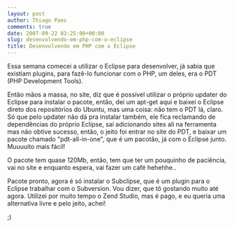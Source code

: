 ```yaml
---
layout: post
author: Thiago Paes
comments: true
date: 2007-09-22 03:25:00+00:00
slug: desenvolvendo-em-php-com-o-eclipse
title: Desenvolvendo em PHP com o Eclipse
---
```


Essa semana comecei a utilizar o Eclipse para desenvolver, já sabia que existiam plugins, para fazê-lo funcionar com o PHP, um deles, era o PDT (PHP Development Tools).

Então mãos a massa, no site, diz que é possível utilizar o próprio updater do Eclipse para instalar o pacote, então, dei um apt-get aqui e baixei o Eclipse direto dos repositórios do Ubuntu, mas uma coisa: não tem o PDT lá, claro. Só que pelo updater não dá pra instalar também, ele fica reclamando de dependências do próprio Eclipse, saí adicionando sites ali na ferramenta mas não obtive sucesso, então, o jeito foi entrar no site do PDT, e baixar um pacote chamado "pdt-all-in-one", que é um pacotão, já com o Eclipse junto. Muuuuito mais fácil!

O pacote tem quase 120Mb, então, tem que ter um pouquinho de paciência, vai no site e enquanto espera, vai fazer um café hehehhe..

Pacote pronto, agora é só instalar o Subclipse, que é um plugin para o Eclipse trabalhar com o Subversion. Vou dizer, que tô gostando muito até agora. Utilizei por muito tempo o Zend Studio, mas é pago, e eu queria uma alternativa livre e pelo jeito, achei!

;)
